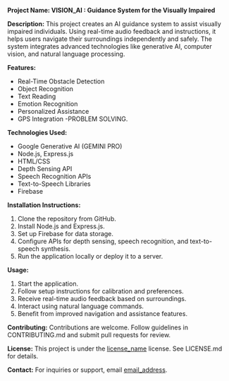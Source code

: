 **Project Name: VISION_AI : Guidance System for the Visually Impaired**

**Description:**
This project creates an AI guidance system to assist visually impaired individuals. Using real-time audio feedback and instructions, it helps users navigate their surroundings independently and safely. The system integrates advanced technologies like generative AI, computer vision, and natural language processing.

**Features:**
- Real-Time Obstacle Detection
- Object Recognition
- Text Reading
- Emotion Recognition
- Personalized Assistance
- GPS Integration
-PROBLEM SOLVING.

**Technologies Used:**
- Google Generative AI (GEMINI PRO)
- Node.js, Express.js
- HTML/CSS
- Depth Sensing API
- Speech Recognition APIs
- Text-to-Speech Libraries
- Firebase

**Installation Instructions:**
1. Clone the repository from GitHub.
2. Install Node.js and Express.js.
3. Set up Firebase for data storage.
4. Configure APIs for depth sensing, speech recognition, and text-to-speech synthesis.
5. Run the application locally or deploy it to a server.

**Usage:**
1. Start the application.
2. Follow setup instructions for calibration and preferences.
3. Receive real-time audio feedback based on surroundings.
4. Interact using natural language commands.
5. Benefit from improved navigation and assistance features.

**Contributing:**
Contributions are welcome. Follow guidelines in CONTRIBUTING.md and submit pull requests for review.

**License:**
This project is under the [license_name] license. See LICENSE.md for details.

**Contact:**
For inquiries or support, email [email_address].

[license_name]: <license_name>
[email_address]: <email_address>
